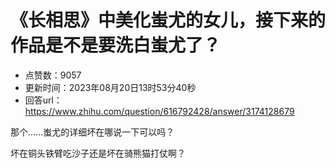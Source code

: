 # 《长相思》中美化蚩尤的女儿，接下来的作品是不是要洗白蚩尤了？
- 点赞数：9057
- 更新时间：2023年08月20日13时53分40秒
- 回答url：https://www.zhihu.com/question/616792428/answer/3174128679
<body>
 <p data-pid="GcImd2tf">那个……蚩尤的详细坏在哪说一下可以吗？</p>
 <p data-pid="-BDwaPyC">坏在铜头铁臂吃沙子还是坏在骑熊猫打仗啊？</p>
</body>